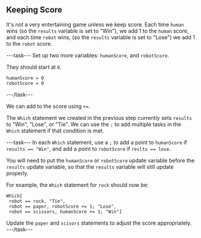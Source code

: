 ## Keeping Score

It's not a very entertaining game unless we keep score. Each time `human` wins (so the `results` variable is set to "Win"), we add 1 to the `human` score, and each time `robot` wins, (so the `results` variable is set to "Lose") we add 1 to the `robot` score.

---task---
Set up two more variables: `humanScore`, and `robotScore`.

They should start at `0`.

```
humanScore = 0
robotScore = 0

```
---/task---

We can add to the score using `+=`.

The `Which` statement we created in the previous step currently sets `results` to "Win", "Lose", or "Tie". We can use the `;` to add multiple tasks in the `Which` statement if that condition is met.

---task---
In each `Which` statement, use a `;` to add a point to `humanScore` if `results == "Win"`, and add a point to `robotScore` if `reslts == lose`.

You will need to put the `humanScore` or `robotScore` update variable before the `results` update variable, so that the `results` variable will still update properly.

For example, the `Which` statement for `rock` should now be:

```
Which[
 robot == rock, "Tie",
 robot == paper, robotScore += 1; "Lose",
 robot == scissors, humanScore += 1; "Win"] 
 ```

Update the `paper` and `scisors` statements to adjust the score appropriately.
---/task---